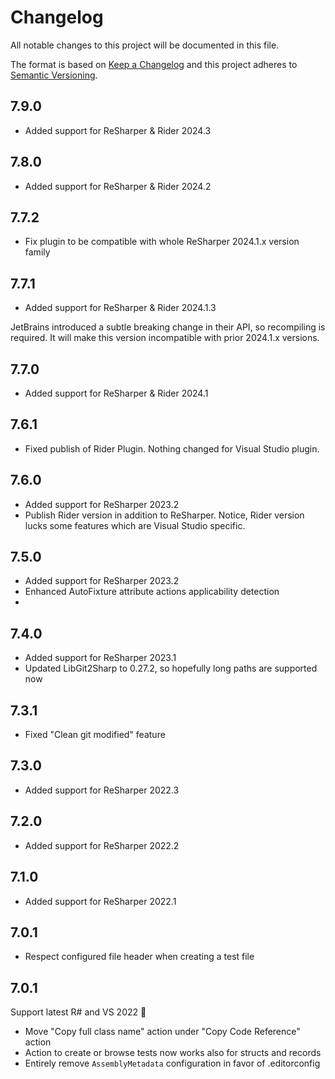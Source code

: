 # Changelog
All notable changes to this project will be documented in this file.

The format is based on [Keep a Changelog](http://keepachangelog.com/en/1.0.0/)
and this project adheres to [Semantic Versioning](http://semver.org/spec/v2.0.0.html).

## 7.9.0
- Added support for ReSharper & Rider 2024.3

## 7.8.0
- Added support for ReSharper & Rider 2024.2

## 7.7.2
- Fix plugin to be compatible with whole ReSharper 2024.1.x version family

## 7.7.1
- Added support for ReSharper & Rider 2024.1.3

JetBrains introduced a subtle breaking change in their API, so recompiling is required.
It will make this version incompatible with prior 2024.1.x versions.

## 7.7.0
- Added support for ReSharper & Rider 2024.1

## 7.6.1
- Fixed publish of Rider Plugin. Nothing changed for Visual Studio plugin.

## 7.6.0
- Added support for ReSharper 2023.2
- Publish Rider version in addition to ReSharper. Notice, Rider version lucks some features which are Visual Studio specific.

## 7.5.0
- Added support for ReSharper 2023.2
- Enhanced AutoFixture attribute actions applicability detection
-
## 7.4.0
- Added support for ReSharper 2023.1
- Updated LibGit2Sharp to 0.27.2, so hopefully long paths are supported now

## 7.3.1
- Fixed "Clean git modified" feature

## 7.3.0
- Added support for ReSharper 2022.3

## 7.2.0
- Added support for ReSharper 2022.2

## 7.1.0
- Added support for ReSharper 2022.1

## 7.0.1
- Respect configured file header when creating a test file

## 7.0.1
Support latest R# and VS 2022 🎉

- Move "Copy full class name" action under "Copy Code Reference" action
- Action to create or browse tests now works also for structs and records
- Entirely remove `AssemblyMetadata` configuration in favor of .editorconfig
